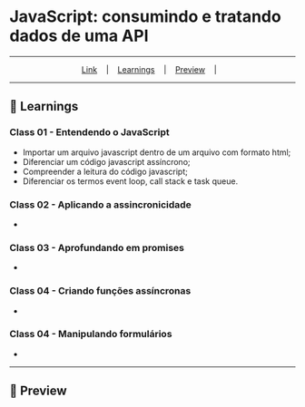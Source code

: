 # JavaScript: consumindo e tratando dados de uma API
---

<p align="center">
  <a href="https://">Link</a> &nbsp;&nbsp;&nbsp;|&nbsp;&nbsp;&nbsp;
  <a href="#-Learnings">Learnings</a> &nbsp;&nbsp;&nbsp;|&nbsp;&nbsp;&nbsp;
  <a href="#-Preview">Preview</a> &nbsp;&nbsp;&nbsp;|&nbsp;&nbsp;&nbsp;
</p>

---

## 🚀 Learnings
### Class 01 - Entendendo o JavaScript
<ul>
  <li>Importar um arquivo javascript dentro de um arquivo com formato html;</li>
  <li>Diferenciar um código javascript assíncrono;</li>
  <li>Compreender a leitura do código javascript;</li>
  <li>Diferenciar os termos event loop, call stack e task queue.</li>
</ul>

### Class 02 - Aplicando a assincronicidade
<ul>
  <li></li>
</ul>

### Class 03 - Aprofundando em promises
<ul>
  <li></li>
</ul>

### Class 04 - Criando funções assíncronas
<ul>
  <li></li>
</ul>

### Class 04 - Manipulando formulários
<ul>
  <li></li>
</ul>

---

## 🎉 Preview